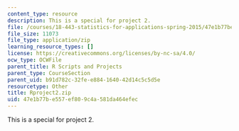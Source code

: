 ```yaml
---
content_type: resource
description: This is a special for project 2.
file: /courses/18-443-statistics-for-applications-spring-2015/47e1b77be557ef809c4a581da464efec_Rproject2.zip
file_size: 11073
file_type: application/zip
learning_resource_types: []
license: https://creativecommons.org/licenses/by-nc-sa/4.0/
ocw_type: OCWFile
parent_title: R Scripts and Projects
parent_type: CourseSection
parent_uid: b91d782c-32fe-e884-1640-42d14c5c5d5e
resourcetype: Other
title: Rproject2.zip
uid: 47e1b77b-e557-ef80-9c4a-581da464efec
---
```

This is a special for project 2.